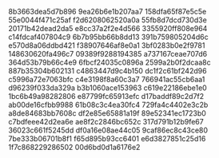 8b3663dea5d7b896
9ea26b6e1b207aa7
158dfa65f87e5c5e
55e0044f471c25af
f2d6208062520a0a
55fb8d7dcd730d3e
20171b42dead2da5
e8cc37a2f2e4d566
3355920ff808e964
c14fdcaf407804c9
6b7b95bb66b8dd13
391b759805204d6c
e570d8a06ddbd421
f38907646af8e0a1
3bf0283b0e2f9781
148630620fa496c7
09389f9288194385
a737167ceae707d6
364d53b79b66c4e9
6fbcf24035c0896a
2599a2b0f2dcaa8c
887b35304b602131
c4863447d9c4b150
dc1f2c61bf242d96
c5996a72e7063bfc
c4e3198f8a60c3a7
766941ac55cb6aa1
d96239f033da329a
b3b1060ace153963
c619e22186ebe1e0
1bc6b49a98282806
e87799fc65913efc
d17baddf89c2d7f2
ab00de16cfbb9988
61b08c3c4ea30fc4
729fa4c4402e3c2b
a8de84683bb7608c
df2e85e65881a19f
89e52341ec1723b0
c7bdfeee42d2ea6e
ae8f2c2846bc652c
317d791b12b9fe67
36023c661f5245dd
df0a16e08ae44c05
9caf86ec8c43ce80
7be333b06701b8f1
f65d895b93cc6401
e6d3827851c25d16
1f7c868229286502
00d6bd0d1a6176e2

